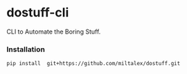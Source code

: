 # dostuff-cli

CLI to Automate the Boring Stuff.

### Installation

```shell
pip install  git+https://github.com/miltalex/dostuff.git
```
